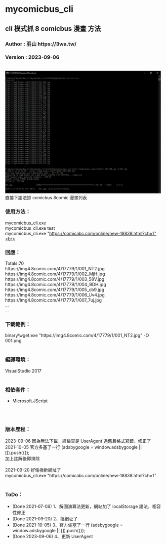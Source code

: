 # mycomicbus_cli
<h2>cli 模式抓 8 comicbus 漫畫 方法</h2>
<h3>Author : 羽山 https://3wa.tw/</h3>
<h3>Version : 2023-09-06</h3>
<br>
<img src="snapshot\01.png">
直接下語法抓 comicbus 8comic 漫畫列表


<br>
<h3>使用方法：</h3>

mycomicbus_cli.exe<br>
mycomicbus_cli.exe test<br>
mycomicbus_cli.exe "https://comicabc.com/online/new-18838.html?ch=1"<br>
<br>

<h3>回應：</h3>
Totals:70<br>
https://img4.8comic.com/4/17779/1/001_NT2.jpg<br>
https://img4.8comic.com/4/17779/1/002_MjH.jpg<br>
https://img4.8comic.com/4/17779/1/003_58V.jpg<br>
https://img4.8comic.com/4/17779/1/004_BDH.jpg<br>
https://img4.8comic.com/4/17779/1/005_cb9.jpg<br>
https://img4.8comic.com/4/17779/1/006_Uv4.jpg<br>
https://img4.8comic.com/4/17779/1/007_7uj.jpg<br>
...<br>
...<br>
<h3>下載範例：</h3>
binary\wget.exe "https://img4.8comic.com/4/17779/1/001_NT2.jpg" -O 001.png
<br>
<br>
<h3>編譯環境：</h3>
VisualStudio 2017
<br>
<br>
<h3>相依套件：</h3>
<ul>
  <li>Microsoft.JScript</li>
</ul>
<br>
<br>
<h3>版本歷程：</h3>
2023-09-06 因為無法下載，經檢查是 UserAgent 過舊且格式寫錯，修正了<br>
2021-10-05 官方多塞了一行 (adsbygoogle = window.adsbygoogle || []).push({});<br>
加上註解後即排除<br>
<br>
2021-09-20 好像換新網址了<br>
mycomicbus_cli.exe "https://comicabc.com/online/new-18838.html?ch=1"<br>
<br>
<h3>ToDo：</h3>
<ul>
  <li>(Done 2021-07-06) 1、解圖演算法更新，網站加了  localStorage 語法，相容性修正</li>
  <li>(Done 2021-09-20) 2、換網址了</li>
  <li>(Done 2021-10-05) 3、官方偷塞了一行 (adsbygoogle = window.adsbygoogle || []).push({});</li>
  <li>(Done 2023-09-06) 4、更新 UserAgent</li>
</ul>